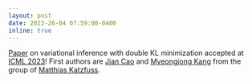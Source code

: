 ```yaml
---
layout: post
date: 2023-26-04 07:59:00-0400
inline: true
---
```


[Paper](https://arxiv.org/pdf/2301.13303.pdf) on variational inference with double KL minimization accepted at [ICML 2023](https://icml.cc/Conferences/2023/Dates)! First authors are [Jian Cao](https://jcatwood.github.io/) and [Myeongjong Kang](https://myeongjong.github.io/) from the group of [Matthias Katzfuss](https://sites.google.com/view/katzfuss/home).